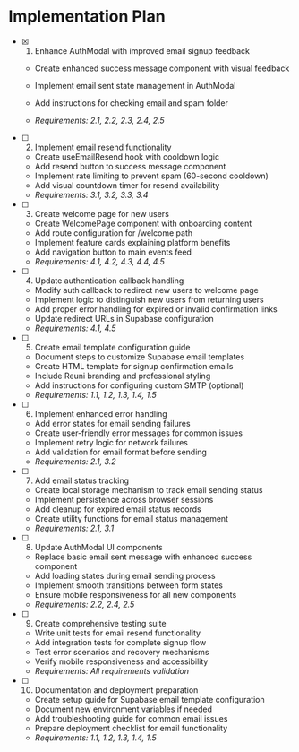 # Implementation Plan

- [x] 1. Enhance AuthModal with improved email signup feedback





  - Create enhanced success message component with visual feedback

































  - Implement email sent state management in AuthModal


  - Add instructions for checking email and spam folder
  - _Requirements: 2.1, 2.2, 2.3, 2.4, 2.5_

- [ ] 2. Implement email resend functionality



  - Create useEmailResend hook with cooldown logic
  - Add resend button to success message component
  - Implement rate limiting to prevent spam (60-second cooldown)
  - Add visual countdown timer for resend availability
  - _Requirements: 3.1, 3.2, 3.3, 3.4_

- [ ] 3. Create welcome page for new users
  - Create WelcomePage component with onboarding content
  - Add route configuration for /welcome path
  - Implement feature cards explaining platform benefits
  - Add navigation button to main events feed
  - _Requirements: 4.1, 4.2, 4.3, 4.4, 4.5_

- [ ] 4. Update authentication callback handling
  - Modify auth callback to redirect new users to welcome page
  - Implement logic to distinguish new users from returning users
  - Add proper error handling for expired or invalid confirmation links
  - Update redirect URLs in Supabase configuration
  - _Requirements: 4.1, 4.5_

- [ ] 5. Create email template configuration guide
  - Document steps to customize Supabase email templates
  - Create HTML template for signup confirmation emails
  - Include Reuni branding and professional styling
  - Add instructions for configuring custom SMTP (optional)
  - _Requirements: 1.1, 1.2, 1.3, 1.4, 1.5_

- [ ] 6. Implement enhanced error handling
  - Add error states for email sending failures
  - Create user-friendly error messages for common issues
  - Implement retry logic for network failures
  - Add validation for email format before sending
  - _Requirements: 2.1, 3.2_

- [ ] 7. Add email status tracking
  - Create local storage mechanism to track email sending status
  - Implement persistence across browser sessions
  - Add cleanup for expired email status records
  - Create utility functions for email status management
  - _Requirements: 2.1, 3.1_

- [ ] 8. Update AuthModal UI components
  - Replace basic email sent message with enhanced success component
  - Add loading states during email sending process
  - Implement smooth transitions between form states
  - Ensure mobile responsiveness for all new components
  - _Requirements: 2.2, 2.4, 2.5_

- [ ] 9. Create comprehensive testing suite
  - Write unit tests for email resend functionality
  - Add integration tests for complete signup flow
  - Test error scenarios and recovery mechanisms
  - Verify mobile responsiveness and accessibility
  - _Requirements: All requirements validation_

- [ ] 10. Documentation and deployment preparation
  - Create setup guide for Supabase email template configuration
  - Document new environment variables if needed
  - Add troubleshooting guide for common email issues
  - Prepare deployment checklist for email functionality
  - _Requirements: 1.1, 1.2, 1.3, 1.4, 1.5_